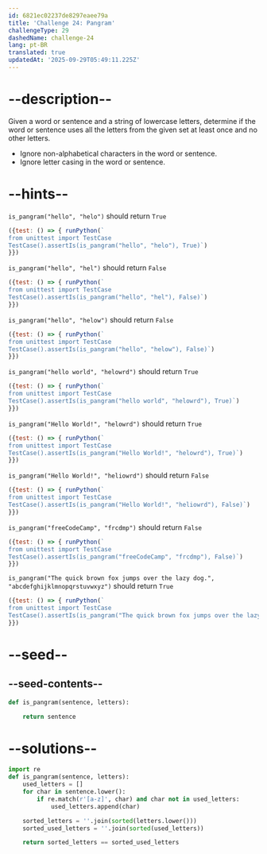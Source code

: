 ```yaml
---
id: 6821ec02237de8297eaee79a
title: 'Challenge 24: Pangram'
challengeType: 29
dashedName: challenge-24
lang: pt-BR
translated: true
updatedAt: '2025-09-29T05:49:11.225Z'
---
```


# --description--

Given a word or sentence and a string of lowercase letters, determine if the word or sentence uses all the letters from the given set at least once and no other letters.

- Ignore non-alphabetical characters in the word or sentence.
- Ignore letter casing in the word or sentence.

# --hints--

`is_pangram("hello", "helo")` should return `True`

```js
({test: () => { runPython(`
from unittest import TestCase
TestCase().assertIs(is_pangram("hello", "helo"), True)`)
}})
```

`is_pangram("hello", "hel")` should return `False`

```js
({test: () => { runPython(`
from unittest import TestCase
TestCase().assertIs(is_pangram("hello", "hel"), False)`)
}})
```

`is_pangram("hello", "helow")` should return `False`

```js
({test: () => { runPython(`
from unittest import TestCase
TestCase().assertIs(is_pangram("hello", "helow"), False)`)
}})
```

`is_pangram("hello world", "helowrd")` should return `True`

```js
({test: () => { runPython(`
from unittest import TestCase
TestCase().assertIs(is_pangram("hello world", "helowrd"), True)`)
}})
```

`is_pangram("Hello World!", "helowrd")` should return `True`

```js
({test: () => { runPython(`
from unittest import TestCase
TestCase().assertIs(is_pangram("Hello World!", "helowrd"), True)`)
}})
```

`is_pangram("Hello World!", "heliowrd")` should return `False`

```js
({test: () => { runPython(`
from unittest import TestCase
TestCase().assertIs(is_pangram("Hello World!", "heliowrd"), False)`)
}})
```

`is_pangram("freeCodeCamp", "frcdmp")` should return `False`

```js
({test: () => { runPython(`
from unittest import TestCase
TestCase().assertIs(is_pangram("freeCodeCamp", "frcdmp"), False)`)
}})
```

`is_pangram("The quick brown fox jumps over the lazy dog.", "abcdefghijklmnopqrstuvwxyz")` should return `True`

```js
({test: () => { runPython(`
from unittest import TestCase
TestCase().assertIs(is_pangram("The quick brown fox jumps over the lazy dog.", "abcdefghijklmnopqrstuvwxyz"), True)`)
}})
```

# --seed--

## --seed-contents--

```py
def is_pangram(sentence, letters):

    return sentence
```

# --solutions--

```py
import re
def is_pangram(sentence, letters):
    used_letters = []
    for char in sentence.lower():
        if re.match(r'[a-z]', char) and char not in used_letters:
            used_letters.append(char)

    sorted_letters = ''.join(sorted(letters.lower()))
    sorted_used_letters = ''.join(sorted(used_letters))

    return sorted_letters == sorted_used_letters
```
